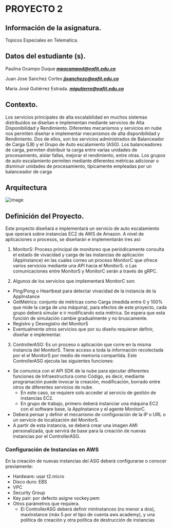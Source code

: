 # PROYECTO 2

## Información de la asignatura.
Topicos Especiales en Telematica.

## Datos del estudiante (s).
Paulina Ocampo Duque ***mpocampod@eafit.edu.co***

Juan Jose Sanchez Cortes ***jjsanchezc@eafit.edu.co***

Maria José Gutiérrez Estrada. ***mjgutierre@eafit.edu.co***



## Contexto.

Los servicios principales de alta escalabilidad en muchos sistemas distribuidos se diseñan e implementan mediante servicios de Alta Disponibilidad y Rendimiento. Diferentes mecanismos y
servicios en nube nos permiten diseñar e implementar mecanismos de alta disponibilidad y Rendimiento. Dos de ellos, son los servicios administrados de Balanceador de Carga (LB) y el Grupo de
Auto escalamiento (ASG). Los balanceadores de carga, permiten distribuir la carga entre varias unidades de procesamiento, aislar fallas, mejorar el rendimiento, entre otras. Los grupos de auto
escalamiento permiten mediante diferentes métricas adicionar o disminuir unidades de procesamiento, típicamente empleadas por un balanceador de carga

## Arquitectura 

![image](https://github.com/mpocampod/proyecto2/assets/68908889/ae810e52-220e-48da-96b1-306773c1a57c)

## Definición del Proyecto. 

Este proyecto diseñará e implementará un servicio de auto escalamiento que operará sobre instancias EC2 de AWS de Amazon. A nivel de aplicaciones o procesos, se diseñarán e implementarán tres así: 

1. MonitorS: Proceso principal de monitoreo que periódicamente consulta el estado de vivacidad y carga de las instancias de aplicación (AppInstance) en las cuales correo un proceso MonitorC que ofrece varios servicios mediante una API hacia el MonitorS.
  o Las comunicaciones entre MonitorS y MonitorC serán a través de gRPC.
  
  2. Algunos de los servicios que implementará MonitorC son:
  
   - Ping/Pong o Heartbeat para detectar vivacidad de la instancia de la AppInstance
   - GetMetrics: conjunto de métricas como Carga (medida entre 0 y 100% que mide la carga de una máquina), para efectos de este proyecto, cada grupo
    deberá simular e ir modificando esta métrica. Se espera que esta función de simulación cambie gradualmente y no bruscamente.
   - Registro y Desregistro del MonitorS
   - Eventualmente otros servicios que por su diseño requieran definir, diseñar e
    implementar.

3. ControllerASG: Es un proceso o aplicación que corre en la misma instancia del MonitorS. Tiene acceso a toda la información recolectada por el el MonitorS por medio de memoria
compartida. Este ControllerASG ejecuta las siguientes funciones:

  - Se comunica con el API SDK de la nube para ejecutar diferentes funciones de Infraestructura como Código, es decir, mediante programación puede invocar la creación, modificación, borrado entre otros de diferentes servicios de nube.
      - En este caso, se requiere solo acceder al servicio de gestión de instancias EC2.
      - En grupo de trabajo, primero deberá instanciar una máquina EC2 con el software base, la AppInstance y el agente MonitorC.
  - Deberá pensar y definir el mecanismo de configuración de la IP o URL o un servicio de localización del MonitorS.
  - A partir de esta instancia, se deberá crear una imagen AMI personalizada, que servirá de base para la creación de nuevas instancias por el ControllerASG.


### Configuración de Instancias en AWS

En la creación de nuevas instancias del ASG deberá configurarse o conocer previamente:
- Hardware: usar t2.micro
- Disco duro: EBS
- VPC
- Security Group
- Key pair: por defecto asigne vockey.pem
- Otros parámetros que requiera.
    - El ControllerASG deberá definir minInstances (no menor a dos), maxInstance (máx 5 por el tipo de cuenta aws academy), y una politica de creación y otra política de destrucción de instancias

